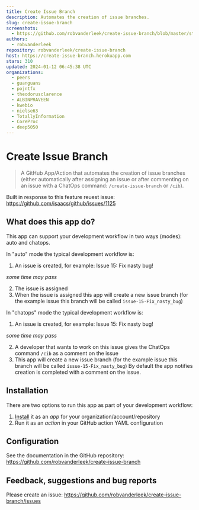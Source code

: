 ```yaml
---
title: Create Issue Branch
description: Automates the creation of issue branches.
slug: create-issue-branch
screenshots:
  - https://github.com/robvanderleek/create-issue-branch/blob/master/static/create-issue-branch.gif?raw=true
authors:
  - robvanderleek
repository: robvanderleek/create-issue-branch
host: https://create-issue-branch.herokuapp.com
stars: 310
updated: 2024-01-12 06:45:38 UTC
organizations:
  - peers
  - guanguans
  - pojntfx
  - theodorusclarence
  - ALBINPRAVEEN
  - kwebio
  - nielse63
  - TotallyInformation
  - CoreProc
  - deep5050
---
```

# Create Issue Branch

> A GitHub App/Action that automates the creation of issue branches (either automatically after assigning an issue or after commenting on an issue with a ChatOps command: `/create-issue-branch` or `/cib`).

Built in response to this feature reuest issue: 
https://github.com/isaacs/github/issues/1125

## What does this app do?

This app can support your development workflow in two ways (modes): auto and chatops.

In "auto" mode the typical development workflow is:

 1. An issue is created, for example: Issue 15: Fix nasty bug!

 *some time may pass*

 2. The issue is assigned
 3. When the issue is assigned this app will create a new issue branch
    (for the example issue this branch will be called `issue-15-Fix_nasty_bug`)

In "chatops" mode the typical development workflow is:

 1. An issue is created, for example: Issue 15: Fix nasty bug!

 *some time may pass*

 2. A developer that wants to work on this issue gives the ChatOps command `/cib` as a comment on the issue
 3. This app will create a new issue branch
    (for the example issue this branch will be called `issue-15-Fix_nasty_bug`)
    By default the app notifies creation is completed with a comment on the issue.

## Installation

There are two options to run this app as part of your development workflow:

1. [Install](https://github.com/apps/create-issue-branch) it as an *app* for your organization/account/repository
2. Run it as an *action* in your GitHub action YAML configuration

## Configuration

See the documentation in the GitHub repository: https://github.com/robvanderleek/create-issue-branch

## Feedback, suggestions and bug reports

Please create an issue: https://github.com/robvanderleek/create-issue-branch/issues
